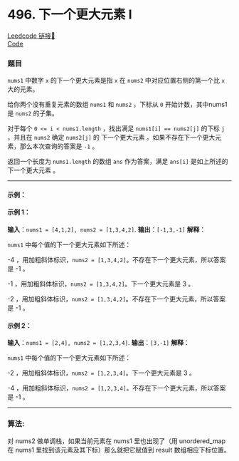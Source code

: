 # 496. 下一个更大元素 I

[Leedcode 链接🔗](https://leetcode.cn/problems/next-greater-element-i/description/)  
[Code](https://github.com/alstondu/lc/blob/main/496/496.cpp)

### 题目

`nums1` 中数字 `x` 的下一个更大元素是指 `x` 在 `nums2` 中对应位置右侧的第一个比 `x` 大的元素。

给你两个没有重复元素的数组 `nums1` 和 `nums2` ，下标从 `0` 开始计数，其中nums1是 `nums2` 的子集。

对于每个 `0 <= i < nums1.length` ，找出满足 `nums1[i] == nums2[j]` 的下标 `j` ，并且在 `nums2` 确定 `nums2[j]` 的 下一个更大元素 。如果不存在下一个更大元素，那么本次查询的答案是 `-1` 。

返回一个长度为 `nums1.length` 的数组 `ans` 作为答案，满足 `ans[i]` 是如上所述的下一个更大元素 。

---

#### 示例：

#### 示例 1：

**输入**：`nums1 = [4,1,2], nums2 = [1,3,4,2]`.
**输出**：`[-1,3,-1]`
**解释**：

`nums1` 中每个值的下一个更大元素如下所述：

-4 ，用加粗斜体标识，`nums2 = [1,3,4,2]`。不存在下一个更大元素，所以答案是 -1 。

-1 ，用加粗斜体标识，`nums2 = [1,3,4,2]`。下一个更大元素是 3 。

-2 ，用加粗斜体标识，`nums2 = [1,3,4,2]`。不存在下一个更大元素，所以答案是 -1 。

#### 示例 2：

**输入**：`nums1 = [2,4], nums2 = [1,2,3,4]`.
**输出**：`[3,-1]`
**解释**：

`nums1` 中每个值的下一个更大元素如下所述：

-2 ，用加粗斜体标识，`nums2 = [1,2,3,4]`。下一个更大元素是 3 。

-4 ，用加粗斜体标识，`nums2 = [1,2,3,4]`。不存在下一个更大元素，所以答案是 -1 。

---

### 算法:

对 nums2 做单调栈，如果当前元素在 nums1 里也出现了（用 unordered_map 在 nums1 里找到该元素及其下标）那么就把它赋值到 result 数组相应下标位置。
